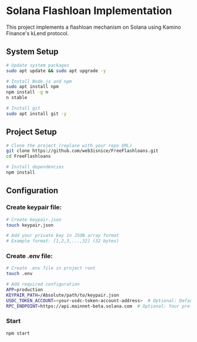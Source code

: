 # Solana Flashloan Implementation

This project implements a flashloan mechanism on Solana using Kamino Finance's kLend protocol.

## System Setup

```sh
# Update system packages
sudo apt update && sudo apt upgrade -y

# Install Node.js and npm 
sudo apt install npm
npm install -g n
n stable

# Install git
sudo apt install git -y
```

## Project Setup

```sh
# Clone the project (replace with your repo URL)
git clone https://github.com/web3isnice/FreeFlashloans.git
cd FreeFlashloans

# Install dependencies
npm install 
```

## Configuration

### Create keypair file:

```sh
# Create keypair.json
touch keypair.json

# Add your private key in JSON array format
# Example format: [1,2,3,...,32] (32 bytes)
```

### Create .env file:

```sh
# Create .env file in project root
touch .env

# Add required configuration
APP=production
KEYPAIR_PATH=/Absolute/path/to/keypair.json
USDC_TOKEN_ACCOUNT=<your-usdc-token-account-address>  # Optional: Defaults to NY endpoint
RPC_ENDPOINT=https://api.mainnet-beta.solana.com  # Optional: Your preferred Solana RPC
```

### Start

```bash
npm start
```
